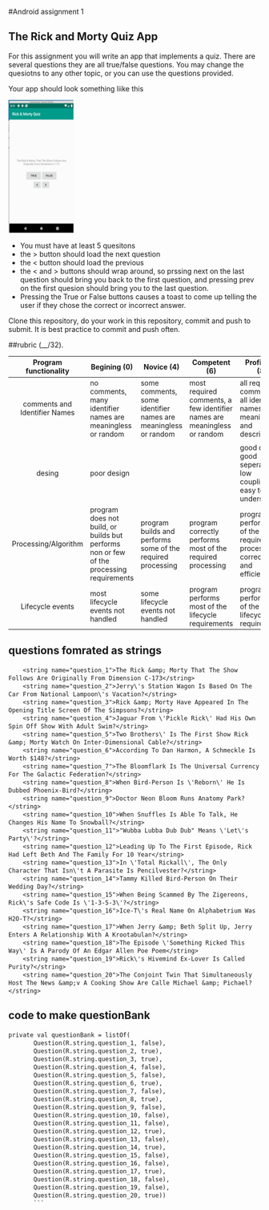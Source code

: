 #Android assignment 1
## The Rick and Morty Quiz App

For this assignment you will write an app that implements a quiz. There are several questions they are all true/false questions. You may change the quesiotns to any other topic, or you can use the questions provided. 

Your app should look something liike this 


![app image](appimage.png)

 
* You must have at least 5 quesitons
* the \> button should load the next question
* the \< button should load the previous 
* the \< and \> buttons should wrap around, so prssing next on the last question should bring you back to the first question, and pressing prev on the first quesion should bring you to the last question. 
* Pressing the True or False buttons causes a toast to come up telling the user if they chose the correct or incorrect answer. 

Clone this repository, do your work in this repository, commit and push to submit. It is best practice to commit and push often. 

##rubric (__/32). 

|  Program functionality 	|  Begining (0) | Novice  (4)|  Competent (6) |  Proficient (8) |
|:-:	|---	|---	|---	|---	|
| comments and Identifier Names	| no comments, many identifier names are meaningless or random   |  some comments, some identifier names are meaningless or random | most required comments, a few identifier names are meaningless or random   | all required comments, all identifier names are meaningful and descriptive.   |
|| || | | 
| desing  	| poor design  	|   	|   |  good desing, good seperation, low coupling, easy to understand |
|  Processing/Algorithm 	|  program does not build, or builds but performs non or few of the processing requirements 	|   program builds and performs some of the required processing	|  program correctly performs most of the required processing 	| program performs all of the required processing correctly and efficiently | 
| Lifecycle events | most lifecycle events not handled | some lifecycle events not handled | program performs most of the lifecycle requirements | program performs all of the lifecycle requirements |



## questions fomrated as strings 

```
    <string name="question_1">The Rick &amp; Morty That The Show Follows Are Originally From Dimension C-173</string>
    <string name="question_2">Jerry\'s Station Wagon Is Based On The Car From National Lampoon\'s Vacation?</string>
    <string name="question_3">Rick &amp; Morty Have Appeared In The Opening Title Screen Of The Simpsons?</string>
    <string name="question_4">Jaguar From \'Pickle Rick\' Had His Own Spin Off Show With Adult Swim?</string>
    <string name="question_5">Two Brothers\' Is The First Show Rick &amp; Morty Watch On Inter-Dimensional Cable?</string>
    <string name="question_6">According To Dan Harmon, A Schmeckle Is Worth $148?</string>
    <string name="question_7">The Bloomflark Is The Universal Currency For The Galactic Federation?</string>
    <string name="question_8">When Bird-Person Is \'Reborn\' He Is Dubbed Phoenix-Bird?</string>
    <string name="question_9">Doctor Neon Bloom Runs Anatomy Park?</string>
    <string name="question_10">When Snuffles Is Able To Talk, He Changes His Name To Snowball?</string>
    <string name="question_11">"Wubba Lubba Dub Dub" Means \'Let\'s Party\'?</string>
    <string name="question_12">Leading Up To The First Episode, Rick Had Left Beth And The Family For 10 Year</string>
    <string name="question_13">In \'Total Rickall\', The Only Character That Isn\'t A Parasite Is Pencilvester?</string>
    <string name="question_14">Tammy Killed Bird-Person On Their Wedding Day?</string>
    <string name="question_15">When Being Scammed By The Zigereons, Rick\'s Safe Code Is \'1-3-5-3\'?</string>
    <string name="question_16">Ice-T\'s Real Name On Alphabetrium Was H2O-T?</string>
    <string name="question_17">When Jerry &amp; Beth Split Up, Jerry Enters A Relationship With A Krootabulan?</string>
    <string name="question_18">The Episode \'Something Ricked This Way\' Is A Parody Of An Edgar Allen Poe Poem</string>
    <string name="question_19">Rick\'s Hivemind Ex-Lover Is Called Purity?</string>
    <string name="question_20">The Conjoint Twin That Simultaneously Host The News &amp;v A Cooking Show Are Calle Michael &amp; Pichael?</string>

```

## code to make questionBank 
 ```
 private val questionBank = listOf(
        Question(R.string.question_1, false),
        Question(R.string.question_2, true),
        Question(R.string.question_3, true),
        Question(R.string.question_4, false),
        Question(R.string.question_5, false),
        Question(R.string.question_6, true),
        Question(R.string.question_7, false),
        Question(R.string.question_8, true),
        Question(R.string.question_9, false),
        Question(R.string.question_10, false),
        Question(R.string.question_11, false),
        Question(R.string.question_12, true),
        Question(R.string.question_13, false),
        Question(R.string.question_14, true),
        Question(R.string.question_15, false),
        Question(R.string.question_16, false),
        Question(R.string.question_17, true),
        Question(R.string.question_18, false),
        Question(R.string.question_19, false),
        Question(R.string.question_20, true))
        ```
